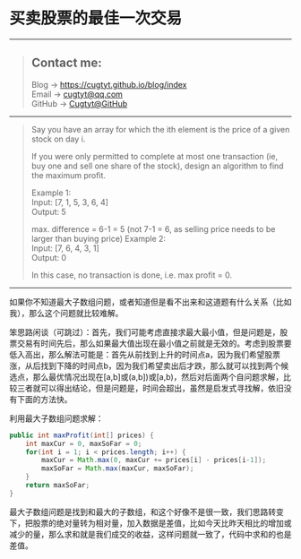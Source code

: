 # 买卖股票的最佳一次交易

---
> ## Contact me:
> Blog -> <https://cugtyt.github.io/blog/index>  
> Email -> <cugtyt@qq.com>  
> GitHub -> [Cugtyt@GitHub](https://github.com/Cugtyt)

---

> Say you have an array for which the ith element is the price of a given stock on day i.
>
> If you were only permitted to complete at most one transaction (ie, buy one and sell one share of the stock), design an algorithm to find the maximum profit.
>
> Example 1:  
> Input: [7, 1, 5, 3, 6, 4]  
> Output: 5
>
> max. difference = 6-1 = 5 (not 7-1 = 6, as selling price needs to be larger than buying price)
> Example 2:  
> Input: [7, 6, 4, 3, 1]  
> Output: 0
>
> In this case, no transaction is done, i.e. max profit = 0.

---

如果你不知道最大子数组问题，或者知道但是看不出来和这道题有什么关系（比如我），那么这个问题就比较难解。

笨思路闲谈（可跳过）：首先，我们可能考虑直接求最大最小值，但是问题是，股票交易有时间先后，那么如果最大值出现在最小值之前就是无效的。考虑到股票要低入高出，那么解法可能是：首先从前找到上升的时间点a，因为我们希望股票涨，从后找到下降的时间点b，因为我们希望卖出后才跌，那么就可以找到两个候选点，那么最优情况出现在[a,b]或(a,b])或[a,b)，然后对后面两个自问题求解，比较三者就可以得出结论，但是问题是，时间会超出，虽然是启发式寻找解，依旧没有下面的方法快。

利用最大子数组问题求解：

``` java
public int maxProfit(int[] prices) {
    int maxCur = 0, maxSoFar = 0;
    for(int i = 1; i < prices.length; i++) {
        maxCur = Math.max(0, maxCur += prices[i] - prices[i-1]);
        maxSoFar = Math.max(maxCur, maxSoFar);
    }
    return maxSoFar;
}
```

最大子数组问题是找到和最大的子数组，和这个好像不是很一致，我们思路转变下，把股票的绝对量转为相对量，加入数据是差值，比如今天比昨天相比的增加或减少的量，那么求和就是我们成交的收益，这样问题就一致了，代码中求和的也是差值。